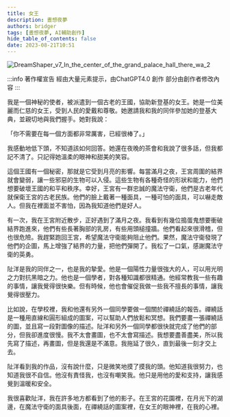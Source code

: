 ```yaml
---
title: 女王
description: 晝想夜夢
authors: bridger
tags: [晝想夜夢, AI輔助創作]
hide_table_of_contents: false
date: 2023-08-21T10:51
---
```


![DreamShaper_v7_In_the_center_of_the_grand_palace_hall_there_wa_2](https://e.brid.cf/i/2023/08/21/i88oxg.webp)


<!-- truncate -->

:::info 著作權宣告
經由大量元素提示，由ChatGPT4.0 創作
部分由創作者修改內容
:::

我是一個神秘的使者，被派遣到一個古老的王國，協助新登基的女王。她是一位美麗而仁慈的女王，受到人民的愛戴和尊敬。她邀請我和我的同伴參加她的登基大典，並親切地與我們握手。她對我說：

「你不需要在每一個方面都非常厲害，已經很棒了。」

我感動地低下頭，不知道該如何回答。她還在夜晚的茶會和我說了很多話，但我都記不清了。只記得她溫柔的眼神和甜美的笑容。

這個王國有一個秘密，那就是它受到月亮的影響。每當滿月之夜，王宮周圍的結界就會變弱，讓一些邪惡的生物可以入侵。這些生物有各種奇怪的形狀和能力，他們想要破壞王國的和平和秩序。幸好，王宮有一群忠誠的魔法守衛，他們是古老年代就保衛王宮的古老民族。他們的臉上戴著一種面具，一種可怕的面具，可以嚇走敵人。但我在裡面並不害怕，因為我知道他們是好人。

有一次，我在王宮附近散步，正好遇到了滿月之夜。我看到有幾位搗蛋鬼想要衝破結界跑進來，他們有些長著胸部的乳房，有些用頭槌撞牆。他們看起來很滑稽，但也很危險。我趕緊跑回王宮，希望魔法守衛能夠阻止他們。果然，魔法守衛發現了他們的企圖，馬上增強了結界的力量，把他們彈開了。我松了一口氣，感謝魔法守衛的英勇。

阯洋是我的同伴之一，也是我的摯愛。他是一個陽性力量很強大的人，可以用光明之力對抗黑暗之力。他也是一個學者，對各種知識都很精通。他經常教我一些有趣的事情，讓我覺得很快樂。但有時候，他也會催促我做一些我不擅長的事情，讓我覺得很壓力。

比如說，在學校裡，我和他還有另外一個同學要做一個關於禪繞話的報告。禪繞話是一種用直線和圓形組成的圖案，可以幫助人們放鬆和冥想。我們要畫一張禪繞話的圖，並且寫一段對圖像的描述。阯洋和另外一個同學都很快就完成了他們的部分，但我卻進度很慢。我不太會畫圖，也不太會寫描述。我想要盡善盡美，所以我先寫了描述，再畫圖，但是我還是不滿意。我拖延了很久，直到最後一刻才交上去。

阯洋看到我的作品，沒有說什麼，只是微笑地摸了摸我的頭。他知道我很努力，也知道我很不自信。他沒有責怪我，也沒有嘲笑我。他只是用他的愛和支持，讓我感覺到溫暖和安全。

我很喜歡阯洋，我在許多地方都看到了他的影子。在王宮的花園裡，在月光下的湖邊，在魔法守衛的面具後面，在禪繞話的圖案裡，在女王的眼神裡，在我的心裡。
